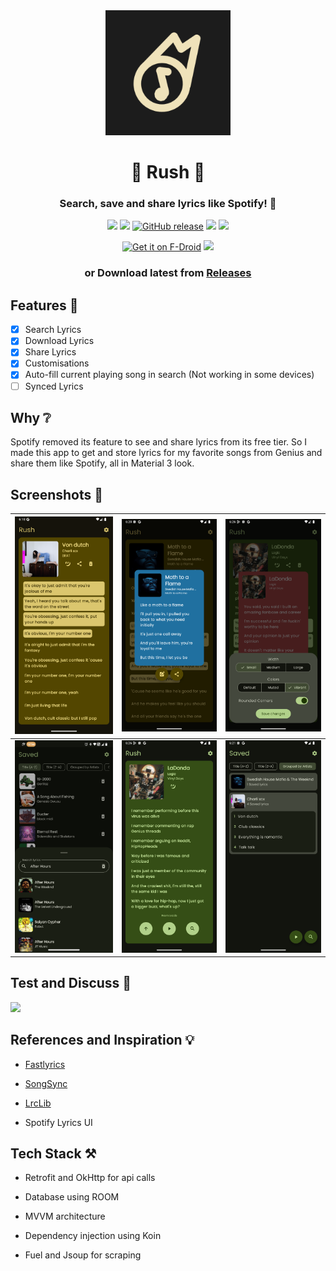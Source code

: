 <div align="center"> 

<img src="fastlane/metadata/android/en-US/images/icon.png" alt="Rush" width="200"/>

# 🌠 Rush 🌠

### Search, save and share lyrics like Spotify! 💫

![](https://img.shields.io/github/last-commit/shub39/Rush?&style=for-the-badge&color=FFB1C8&logoColor=D9E0EE&labelColor=292324)
![](https://img.shields.io/github/stars/shub39/Rush?style=for-the-badge&logo=andela&color=FFB686&logoColor=D9E0EE&labelColor=292324)
[![GitHub release](https://img.shields.io/github/v/release/Shub39/Rush?include_prereleases&style=for-the-badge&color=FFB1C8&logoColor=D9E0EE&labelColor=292324)](https://github.com/shub39/Rush/releases)
![](https://img.shields.io/f-droid/v/com.shub39.rush?logo=F-Droid&style=for-the-badge&color=CAC992&logoColor=D9E0EE&labelColor=292324)
![](https://img.shields.io/endpoint?url=https://apt.izzysoft.de/fdroid/api/v1/shield/com.shub39.rush&style=for-the-badge&color=FFB1C8&logoColor=D9E0EE&labelColor=292324)

</div>

<div align="center"> 

[<img src="https://fdroid.gitlab.io/artwork/badge/get-it-on.png" alt="Get it on F-Droid" height="80">](https://f-droid.org/packages/com.shub39.rush/)
<a href="https://apt.izzysoft.de/packages/com.shub39.rush/latest"><img src="https://gitlab.com/IzzyOnDroid/repo/-/raw/master/assets/IzzyOnDroid.png" height="80"></a>
### or Download latest from [Releases](https://github.com/shub39/Rush/releases)

</div>


## Features 🌠
- [x] Search Lyrics
- [x] Download Lyrics
- [x] Share Lyrics
- [x] Customisations
- [x] Auto-fill current playing song in search (Not working in some devices)
- [ ] Synced Lyrics

## Why ❔
Spotify removed its feature to see and share lyrics from its free tier. So I made this app to get and store lyrics for my favorite songs from Genius and share them like Spotify, all in Material 3 look.

## Screenshots 🌟

| ![1](fastlane/metadata/android/en-US/images/phoneScreenshots/1.png) | ![2](fastlane/metadata/android/en-US/images/phoneScreenshots/2.png) | ![3](fastlane/metadata/android/en-US/images/phoneScreenshots/3.png) |
|:-------------------------------------------------------------------:|:-------------------------------------------------------------------:|:-------------------------------------------------------------------:|
| ![4](fastlane/metadata/android/en-US/images/phoneScreenshots/4.png) | ![5](fastlane/metadata/android/en-US/images/phoneScreenshots/5.png) | ![6](fastlane/metadata/android/en-US/images/phoneScreenshots/6.png) |

## Test and Discuss 💭

[![](https://dcbadge.limes.pink/api/server/https://discord.gg/nxA2hgtEKf)](https://discord.gg/https://discord.gg/nxA2hgtEKf)


## References and Inspiration 💡
- [Fastlyrics](https://github.com/TecCheck/FastLyrics)
  
- [SongSync](https://github.com/Lambada10/SongSync)

- [LrcLib](https://lrclib.net/)
  
- Spotify Lyrics UI

## Tech Stack ⚒️

- Retrofit and OkHttp for api calls

- Database using ROOM

- MVVM architecture

- Dependency injection using Koin

- Fuel and Jsoup for scraping
